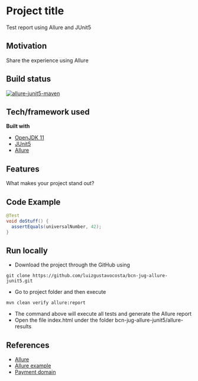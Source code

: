 # Project title
Test report using Allure and JUnit5

## Motivation
Share the experience using Allure

## Build status
[![allure-junit5-maven](https://github.com/luizgustavocosta/bcn-jug-allure-junit5/actions/workflows/bcn-jug-allure-junit5.yml/badge.svg?branch=main)](https://github.com/luizgustavocosta/bcn-jug-allure-junit5/actions/workflows/bcn-jug-allure-junit5.yml)

## Tech/framework used
<b>Built with</b>
- [OpenJDK 11](https://openjdk.java.net/projects/jdk/11/)
- [JUnit5](https://junit.org/junit5/docs/current/user-guide/)
- [Allure](https://docs.qameta.io/allure/)

## Features
What makes your project stand out?

## Code Example
```java
@Test
void doStuff() {
  assertEquals(universalNumber, 42);
}
```

## Run locally
 - Download the project through the GitHub using
 ```git
 git clone https://github.com/luizgustavocosta/bcn-jug-allure-junit5.git
 ```
- Go to project folder and then execute
 ```maven
 mvn clean verify allure:report
 ```
- The command above will execute all tests and generate the Allure report
- Open the file index.html under the folder bcn-jug-allure-junit5/allure-results  

## References
* [Allure](https://docs.qameta.io/allure/)
* [Allure example](https://github.com/allure-examples/allure-junit5-example)
* [Payment domain](http://tfig.unece.org/contents/intro-domain-payment.htm)